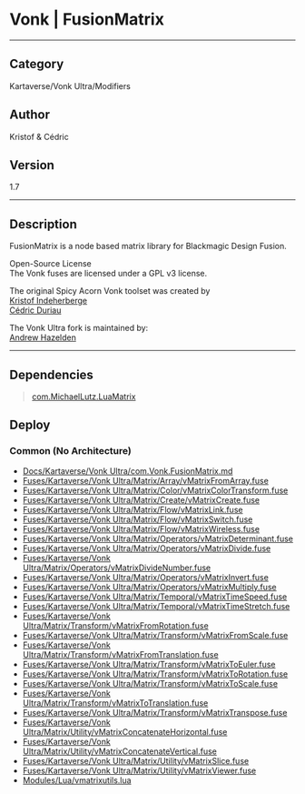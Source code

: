 # Vonk | FusionMatrix
___

## Category
Kartaverse/Vonk Ultra/Modifiers

## Author
Kristof & Cédric

## Version
1.7

___

## Description
<p>FusionMatrix is a node based matrix library for Blackmagic Design Fusion.</p>

<p>Open-Source License<br>
The Vonk fuses are licensed under a GPL v3 license.</p>

<p>The original Spicy Acorn Vonk toolset was created by<br>
<a href="mailto:xmnr0x23@gmail.com">Kristof Indeherberge</a><br>
<a href="mailto:duriau.cedric@live.be">Cédric Duriau</a></p>

<p>The Vonk Ultra fork is maintained by:<br>
<a href="mailto:andrew@andrewhazelden.com">Andrew Hazelden</a></p>


___

## Dependencies

> [com.MichaelLutz.LuaMatrix](com.MichaelLutz.LuaMatrix.md)  
## Deploy

### Common (No Architecture)

<ul>
<li><a href="https://gitlab.com/WeSuckLess/Reactor/-/blob/master/Atoms/com.Vonk.FusionMatrix/Docs/Kartaverse/Vonk Ultra/com.Vonk.FusionMatrix.md?ref_type=heads">Docs/Kartaverse/Vonk Ultra/com.Vonk.FusionMatrix.md</a></li>
<li><a href="https://gitlab.com/WeSuckLess/Reactor/-/blob/master/Atoms/com.Vonk.FusionMatrix/Fuses/Kartaverse/Vonk Ultra/Matrix/Array/vMatrixFromArray.fuse?ref_type=heads">Fuses/Kartaverse/Vonk Ultra/Matrix/Array/vMatrixFromArray.fuse</a></li>
<li><a href="https://gitlab.com/WeSuckLess/Reactor/-/blob/master/Atoms/com.Vonk.FusionMatrix/Fuses/Kartaverse/Vonk Ultra/Matrix/Color/vMatrixColorTransform.fuse?ref_type=heads">Fuses/Kartaverse/Vonk Ultra/Matrix/Color/vMatrixColorTransform.fuse</a></li>
<li><a href="https://gitlab.com/WeSuckLess/Reactor/-/blob/master/Atoms/com.Vonk.FusionMatrix/Fuses/Kartaverse/Vonk Ultra/Matrix/Create/vMatrixCreate.fuse?ref_type=heads">Fuses/Kartaverse/Vonk Ultra/Matrix/Create/vMatrixCreate.fuse</a></li>
<li><a href="https://gitlab.com/WeSuckLess/Reactor/-/blob/master/Atoms/com.Vonk.FusionMatrix/Fuses/Kartaverse/Vonk Ultra/Matrix/Flow/vMatrixLink.fuse?ref_type=heads">Fuses/Kartaverse/Vonk Ultra/Matrix/Flow/vMatrixLink.fuse</a></li>
<li><a href="https://gitlab.com/WeSuckLess/Reactor/-/blob/master/Atoms/com.Vonk.FusionMatrix/Fuses/Kartaverse/Vonk Ultra/Matrix/Flow/vMatrixSwitch.fuse?ref_type=heads">Fuses/Kartaverse/Vonk Ultra/Matrix/Flow/vMatrixSwitch.fuse</a></li>
<li><a href="https://gitlab.com/WeSuckLess/Reactor/-/blob/master/Atoms/com.Vonk.FusionMatrix/Fuses/Kartaverse/Vonk Ultra/Matrix/Flow/vMatrixWireless.fuse?ref_type=heads">Fuses/Kartaverse/Vonk Ultra/Matrix/Flow/vMatrixWireless.fuse</a></li>
<li><a href="https://gitlab.com/WeSuckLess/Reactor/-/blob/master/Atoms/com.Vonk.FusionMatrix/Fuses/Kartaverse/Vonk Ultra/Matrix/Operators/vMatrixDeterminant.fuse?ref_type=heads">Fuses/Kartaverse/Vonk Ultra/Matrix/Operators/vMatrixDeterminant.fuse</a></li>
<li><a href="https://gitlab.com/WeSuckLess/Reactor/-/blob/master/Atoms/com.Vonk.FusionMatrix/Fuses/Kartaverse/Vonk Ultra/Matrix/Operators/vMatrixDivide.fuse?ref_type=heads">Fuses/Kartaverse/Vonk Ultra/Matrix/Operators/vMatrixDivide.fuse</a></li>
<li><a href="https://gitlab.com/WeSuckLess/Reactor/-/blob/master/Atoms/com.Vonk.FusionMatrix/Fuses/Kartaverse/Vonk Ultra/Matrix/Operators/vMatrixDivideNumber.fuse?ref_type=heads">Fuses/Kartaverse/Vonk Ultra/Matrix/Operators/vMatrixDivideNumber.fuse</a></li>
<li><a href="https://gitlab.com/WeSuckLess/Reactor/-/blob/master/Atoms/com.Vonk.FusionMatrix/Fuses/Kartaverse/Vonk Ultra/Matrix/Operators/vMatrixInvert.fuse?ref_type=heads">Fuses/Kartaverse/Vonk Ultra/Matrix/Operators/vMatrixInvert.fuse</a></li>
<li><a href="https://gitlab.com/WeSuckLess/Reactor/-/blob/master/Atoms/com.Vonk.FusionMatrix/Fuses/Kartaverse/Vonk Ultra/Matrix/Operators/vMatrixMultiply.fuse?ref_type=heads">Fuses/Kartaverse/Vonk Ultra/Matrix/Operators/vMatrixMultiply.fuse</a></li>
<li><a href="https://gitlab.com/WeSuckLess/Reactor/-/blob/master/Atoms/com.Vonk.FusionMatrix/Fuses/Kartaverse/Vonk Ultra/Matrix/Temporal/vMatrixTimeSpeed.fuse?ref_type=heads">Fuses/Kartaverse/Vonk Ultra/Matrix/Temporal/vMatrixTimeSpeed.fuse</a></li>
<li><a href="https://gitlab.com/WeSuckLess/Reactor/-/blob/master/Atoms/com.Vonk.FusionMatrix/Fuses/Kartaverse/Vonk Ultra/Matrix/Temporal/vMatrixTimeStretch.fuse?ref_type=heads">Fuses/Kartaverse/Vonk Ultra/Matrix/Temporal/vMatrixTimeStretch.fuse</a></li>
<li><a href="https://gitlab.com/WeSuckLess/Reactor/-/blob/master/Atoms/com.Vonk.FusionMatrix/Fuses/Kartaverse/Vonk Ultra/Matrix/Transform/vMatrixFromRotation.fuse?ref_type=heads">Fuses/Kartaverse/Vonk Ultra/Matrix/Transform/vMatrixFromRotation.fuse</a></li>
<li><a href="https://gitlab.com/WeSuckLess/Reactor/-/blob/master/Atoms/com.Vonk.FusionMatrix/Fuses/Kartaverse/Vonk Ultra/Matrix/Transform/vMatrixFromScale.fuse?ref_type=heads">Fuses/Kartaverse/Vonk Ultra/Matrix/Transform/vMatrixFromScale.fuse</a></li>
<li><a href="https://gitlab.com/WeSuckLess/Reactor/-/blob/master/Atoms/com.Vonk.FusionMatrix/Fuses/Kartaverse/Vonk Ultra/Matrix/Transform/vMatrixFromTranslation.fuse?ref_type=heads">Fuses/Kartaverse/Vonk Ultra/Matrix/Transform/vMatrixFromTranslation.fuse</a></li>
<li><a href="https://gitlab.com/WeSuckLess/Reactor/-/blob/master/Atoms/com.Vonk.FusionMatrix/Fuses/Kartaverse/Vonk Ultra/Matrix/Transform/vMatrixToEuler.fuse?ref_type=heads">Fuses/Kartaverse/Vonk Ultra/Matrix/Transform/vMatrixToEuler.fuse</a></li>
<li><a href="https://gitlab.com/WeSuckLess/Reactor/-/blob/master/Atoms/com.Vonk.FusionMatrix/Fuses/Kartaverse/Vonk Ultra/Matrix/Transform/vMatrixToRotation.fuse?ref_type=heads">Fuses/Kartaverse/Vonk Ultra/Matrix/Transform/vMatrixToRotation.fuse</a></li>
<li><a href="https://gitlab.com/WeSuckLess/Reactor/-/blob/master/Atoms/com.Vonk.FusionMatrix/Fuses/Kartaverse/Vonk Ultra/Matrix/Transform/vMatrixToScale.fuse?ref_type=heads">Fuses/Kartaverse/Vonk Ultra/Matrix/Transform/vMatrixToScale.fuse</a></li>
<li><a href="https://gitlab.com/WeSuckLess/Reactor/-/blob/master/Atoms/com.Vonk.FusionMatrix/Fuses/Kartaverse/Vonk Ultra/Matrix/Transform/vMatrixToTranslation.fuse?ref_type=heads">Fuses/Kartaverse/Vonk Ultra/Matrix/Transform/vMatrixToTranslation.fuse</a></li>
<li><a href="https://gitlab.com/WeSuckLess/Reactor/-/blob/master/Atoms/com.Vonk.FusionMatrix/Fuses/Kartaverse/Vonk Ultra/Matrix/Transform/vMatrixTranspose.fuse?ref_type=heads">Fuses/Kartaverse/Vonk Ultra/Matrix/Transform/vMatrixTranspose.fuse</a></li>
<li><a href="https://gitlab.com/WeSuckLess/Reactor/-/blob/master/Atoms/com.Vonk.FusionMatrix/Fuses/Kartaverse/Vonk Ultra/Matrix/Utility/vMatrixConcatenateHorizontal.fuse?ref_type=heads">Fuses/Kartaverse/Vonk Ultra/Matrix/Utility/vMatrixConcatenateHorizontal.fuse</a></li>
<li><a href="https://gitlab.com/WeSuckLess/Reactor/-/blob/master/Atoms/com.Vonk.FusionMatrix/Fuses/Kartaverse/Vonk Ultra/Matrix/Utility/vMatrixConcatenateVertical.fuse?ref_type=heads">Fuses/Kartaverse/Vonk Ultra/Matrix/Utility/vMatrixConcatenateVertical.fuse</a></li>
<li><a href="https://gitlab.com/WeSuckLess/Reactor/-/blob/master/Atoms/com.Vonk.FusionMatrix/Fuses/Kartaverse/Vonk Ultra/Matrix/Utility/vMatrixSlice.fuse?ref_type=heads">Fuses/Kartaverse/Vonk Ultra/Matrix/Utility/vMatrixSlice.fuse</a></li>
<li><a href="https://gitlab.com/WeSuckLess/Reactor/-/blob/master/Atoms/com.Vonk.FusionMatrix/Fuses/Kartaverse/Vonk Ultra/Matrix/Utility/vMatrixViewer.fuse?ref_type=heads">Fuses/Kartaverse/Vonk Ultra/Matrix/Utility/vMatrixViewer.fuse</a></li>
<li><a href="https://gitlab.com/WeSuckLess/Reactor/-/blob/master/Atoms/com.Vonk.FusionMatrix/Modules/Lua/vmatrixutils.lua?ref_type=heads">Modules/Lua/vmatrixutils.lua</a></li>
</ul>
